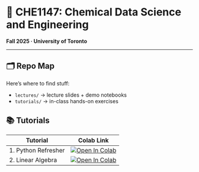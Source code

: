 # 🫎 CHE1147: Chemical Data Science and Engineering 
**Fall 2025 · University of Toronto**

<!-- Welcome to the GitHub home of **CHE1147**! 🎉  
This is where lectures, tutorials, assignments, and project guidelines will live.  
Think of it as our course **command center** 🛰️. -->

<!-- ---

## 📚 What’s this course about?
Data + Chemistry + Engineering = 🚀  
We’ll explore how **machine learning and data science** can solve real chemical engineering problems.  
Expect a mix of:
- Hands-on coding 👩‍💻
- Real chemical datasets 📊
- Group projects with creativity & impact 💡
- Occasional “why is this hard?” discussions 🤔 -->

---

## 🗂 Repo Map
Here’s where to find stuff:
<!-- - `syllabus/` → syllabus & policies   -->
- `lectures/` → lecture slides + demo notebooks  
- `tutorials/` → in-class hands-on exercises  
<!-- - `assignments/` → homework with starter code   -->
<!-- - `projects/` → group project guidelines & rubrics   -->
<!-- - `data/` → small sample datasets or scripts to fetch them   -->
<!-- - `resources/` → cheat sheets, papers, links   -->


## 📚 Tutorials

| Tutorial | Colab Link |
|----------|------------|
| 1. Python Refresher | [![Open In Colab](https://colab.research.google.com/assets/colab-badge.svg)](https://colab.research.google.com/github/AI4ChemS/CHE-1147/blob/main/tutorials/tutorial_01_python_refresher.ipynb) |
| 2. Linear Algebra | [![Open In Colab](https://colab.research.google.com/assets/colab-badge.svg)](https://colab.research.google.com/github/AI4ChemS/CHE-1147/blob/main/tutorials/tutorial_02_linear_algebra.ipynb) |


<!-- ---

## ⚙️ Setup
We’ll use Python 🐍 and Jupyter Notebooks. 
<!-- Get started by creating the course environment:

```bash
conda env create -f environment.yml
conda activate che1147 --> 
